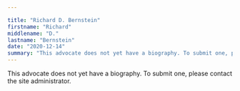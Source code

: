 ```yaml
---

title: "Richard D. Bernstein"
firstname: "Richard"
middlename: "D."
lastname: "Bernstein"
date: "2020-12-14"
summary: "This advocate does not yet have a biography. To submit one, please contact the site administrator."
---
```

This advocate does not yet have a biography. To submit one, please contact the site administrator.


